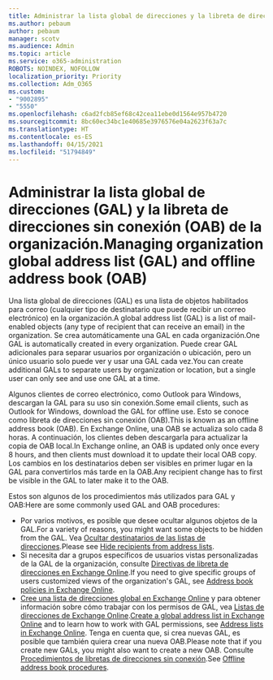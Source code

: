 ```yaml
---
title: Administrar la lista global de direcciones y la libreta de direcciones sin conexión de la organización
ms.author: pebaum
author: pebaum
manager: scotv
ms.audience: Admin
ms.topic: article
ms.service: o365-administration
ROBOTS: NOINDEX, NOFOLLOW
localization_priority: Priority
ms.collection: Adm_O365
ms.custom:
- "9002895"
- "5550"
ms.openlocfilehash: c6ad2fcb85ef68c42cea11ebe0d1564e957b4720
ms.sourcegitcommit: 8bc60ec34bc1e40685e3976576e04a2623f63a7c
ms.translationtype: HT
ms.contentlocale: es-ES
ms.lasthandoff: 04/15/2021
ms.locfileid: "51794849"
---
```

# <a name="managing-organization-global-address-list-gal-and-offline-address-book-oab"></a><span data-ttu-id="8ca01-102">Administrar la lista global de direcciones (GAL) y la libreta de direcciones sin conexión (OAB) de la organización.</span><span class="sxs-lookup"><span data-stu-id="8ca01-102">Managing organization global address list (GAL) and offline address book (OAB)</span></span>

<span data-ttu-id="8ca01-103">Una lista global de direcciones (GAL) es una lista de objetos habilitados para correo (cualquier tipo de destinatario que puede recibir un correo electrónico) en la organización.</span><span class="sxs-lookup"><span data-stu-id="8ca01-103">A global address list (GAL) is a list of mail-enabled objects (any type of recipient that can receive an email) in the organization.</span></span> <span data-ttu-id="8ca01-104">Se crea automáticamente una GAL en cada organización.</span><span class="sxs-lookup"><span data-stu-id="8ca01-104">One GAL is automatically created in every organization.</span></span> <span data-ttu-id="8ca01-105">Puede crear GAL adicionales para separar usuarios por organización o ubicación, pero un único usuario solo puede ver y usar una GAL cada vez.</span><span class="sxs-lookup"><span data-stu-id="8ca01-105">You can create additional GALs to separate users by organization or location, but a single user can only see and use one GAL at a time.</span></span>

<span data-ttu-id="8ca01-106">Algunos clientes de correo electrónico, como Outlook para Windows, descargan la GAL para su uso sin conexión.</span><span class="sxs-lookup"><span data-stu-id="8ca01-106">Some email clients, such as Outlook for Windows, download the GAL for offline use.</span></span> <span data-ttu-id="8ca01-107">Esto se conoce como libreta de direcciones sin conexión (OAB).</span><span class="sxs-lookup"><span data-stu-id="8ca01-107">This is known as an offline address book (OAB).</span></span> <span data-ttu-id="8ca01-108">En Exchange Online, una OAB se actualiza solo cada 8 horas. A continuación, los clientes deben descargarla para actualizar la copia de OAB local.</span><span class="sxs-lookup"><span data-stu-id="8ca01-108">In Exchange online, an OAB is updated only once every 8 hours, and then clients must download it to update their local OAB copy.</span></span> <span data-ttu-id="8ca01-109">Los cambios en los destinatarios deben ser visibles en primer lugar en la GAL para convertirlos más tarde en la OAB.</span><span class="sxs-lookup"><span data-stu-id="8ca01-109">Any recipient change has to first be visible in the GAL to later make it to the OAB.</span></span>

<span data-ttu-id="8ca01-110">Estos son algunos de los procedimientos más utilizados para GAL y OAB:</span><span class="sxs-lookup"><span data-stu-id="8ca01-110">Here are some commonly used GAL and OAB procedures:</span></span>

- <span data-ttu-id="8ca01-111">Por varios motivos, es posible que desee ocultar algunos objetos de la GAL.</span><span class="sxs-lookup"><span data-stu-id="8ca01-111">For a variety of reasons, you might want some objects to be hidden from the GAL.</span></span> <span data-ttu-id="8ca01-112">Vea [Ocultar destinatarios de las listas de direcciones](https://docs.microsoft.com/exchange/address-books/address-lists/manage-address-lists#hide-recipients-from-address-lists).</span><span class="sxs-lookup"><span data-stu-id="8ca01-112">Please see [Hide recipients from address lists](https://docs.microsoft.com/exchange/address-books/address-lists/manage-address-lists#hide-recipients-from-address-lists).</span></span>
- <span data-ttu-id="8ca01-113">Si necesita dar a grupos específicos de usuarios vistas personalizadas de la GAL de la organización, consulte [Directivas de libreta de direcciones en Exchange Online](https://docs.microsoft.com/exchange/address-books/address-book-policies/address-book-policies).</span><span class="sxs-lookup"><span data-stu-id="8ca01-113">If you need to give specific groups of users customized views of the organization's GAL, see [Address book policies in Exchange Online](https://docs.microsoft.com/exchange/address-books/address-book-policies/address-book-policies).</span></span>
- <span data-ttu-id="8ca01-114">[Cree una lista de direcciones global en Exchange Online](https://docs.microsoft.com/exchange/address-books/address-lists/create-global-address-list) y para obtener información sobre cómo trabajar con los permisos de GAL, vea [Listas de direcciones de Exchange Online](https://docs.microsoft.com/exchange/address-books/address-lists/address-lists).</span><span class="sxs-lookup"><span data-stu-id="8ca01-114">[Create a global address list in Exchange Online](https://docs.microsoft.com/exchange/address-books/address-lists/create-global-address-list) and to learn how to work with GAL permissions, see [Address lists in Exchange Online](https://docs.microsoft.com/exchange/address-books/address-lists/address-lists).</span></span> <span data-ttu-id="8ca01-115">Tenga en cuenta que, si crea nuevas GAL, es posible que también quiera crear una nueva OAB.</span><span class="sxs-lookup"><span data-stu-id="8ca01-115">Please note that if you create new GALs, you might also want to create a new OAB.</span></span> <span data-ttu-id="8ca01-116">Consulte [Procedimientos de libretas de direcciones sin conexión](https://docs.microsoft.com/exchange/address-books/offline-address-books/offline-address-book-procedures).</span><span class="sxs-lookup"><span data-stu-id="8ca01-116">See [Offline address book procedures](https://docs.microsoft.com/exchange/address-books/offline-address-books/offline-address-book-procedures).</span></span>
